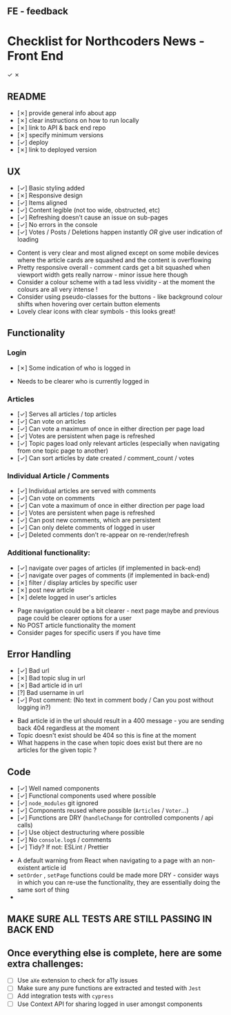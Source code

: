 ## FE - feedback

# Checklist for Northcoders News - Front End
✓
✗


## README

- [✗] provide general info about app
- [✗] clear instructions on how to run locally
- [✗] link to API & back end repo
- [✗] specify minimum versions
- [✓] deploy
- [✗] link to deployed version

## UX

- [✓] Basic styling added
- [✗] Responsive design
- [✓] Items aligned
- [✓] Content legible (not too wide, obstructed, etc)
- [✓] Refreshing doesn’t cause an issue on sub-pages
- [✓] No errors in the console
- [✓] Votes / Posts / Deletions happen instantly _OR_ give user indication of loading

* Content is very clear and most aligned except on some mobile devices where the article cards are squashed and the content is overflowing
* Pretty responsive overall - comment cards get a bit squashed when viewport width gets really narrow - minor issue here though
* Consider a colour scheme with a tad less vividity - at the moment the colours are all very intense !
* Consider using pseudo-classes for the buttons - like background colour shifts when hovering over certain button elements
* Lovely clear icons with clear symbols - this looks great!

## Functionality

### Login

- [✗] Some indication of who is logged in

* Needs to be clearer who is currently logged in


### Articles

- [✓] Serves all articles / top articles
- [✓] Can vote on articles
- [✓] Can vote a maximum of once in either direction per page load
- [✓] Votes are persistent when page is refreshed
- [✓] Topic pages load only relevant articles (especially when navigating from one topic page to another)
- [✓] Can sort articles by date created / comment_count / votes

### Individual Article / Comments

- [✓] Individual articles are served with comments
- [✓] Can vote on comments
- [✓] Can vote a maximum of once in either direction per page load
- [✓] Votes are persistent when page is refreshed
- [✓] Can post new comments, which are persistent
- [✓] Can only delete comments of logged in user
- [✓] Deleted comments don’t re-appear on re-render/refresh

### Additional functionality:

- [✓] navigate over pages of articles (if implemented in back-end)
- [✓] navigate over pages of comments (if implemented in back-end)
- [✗] filter / display articles by specific user
- [✗] post new article
- [✗] delete logged in user's articles

* Page navigation could be a bit clearer - next page maybe and previous page could be clearer options for a user
* No POST article functionality the moment
* Consider pages for specific users if you have time


## Error Handling

- [✓] Bad url
- [✗] Bad topic slug in url
- [✗] Bad article id in url
- [?] Bad username in url
- [✓] Post comment: (No text in comment body / Can you post without logging in?)

* Bad article id in the url should result in a 400 message - you are sending back 404 regardless at the moment
* Topic doesn't exist should be 404 so this is fine at the moment
* What happens in the case when topic does exist but there are no articles for the given topic ?


## Code

- [✓] Well named components
- [✓] Functional components used where possible
- [✓] `node_modules` git ignored
- [✓] Components reused where possible (`Articles` / `Voter`...)
- [✓] Functions are DRY (`handleChange` for controlled components / api calls)
- [✓] Use object destructuring where possible
- [✓] No `console.log`s / comments
- [✓] Tidy? If not: ESLint / Prettier

* A default warning from React when navigating to a page with an non-existent article id
* `setOrder` , `setPage` functions could be made more DRY - consider ways in which you can re-use the functionality, they are essentially doing the same sort of thing
* 

## MAKE SURE ALL TESTS ARE STILL PASSING IN BACK END

## Once everything else is complete, here are some extra challenges:

- [ ] Use `aXe` extension to check for a11y issues
- [ ] Make sure any pure functions are extracted and tested with `Jest`
- [ ] Add integration tests with `cypress`
- [ ] Use Context API for sharing logged in user amongst components
